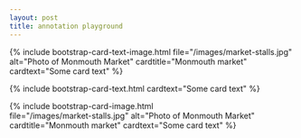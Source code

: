 ```yaml
---
layout: post
title: annotation playground
---
```


{% include bootstrap-card-text-image.html 
file="/images/market-stalls.jpg" 
alt="Photo of Monmouth Market"
cardtitle="Monmouth market"
cardtext="Some card text"
%}

{% include bootstrap-card-text.html 
cardtext="Some card text"
%}

{% include bootstrap-card-image.html  
file="/images/market-stalls.jpg" 
alt="Photo of Monmouth Market"
cardtitle="Monmouth market"
cardtext="Some card text"
%}
